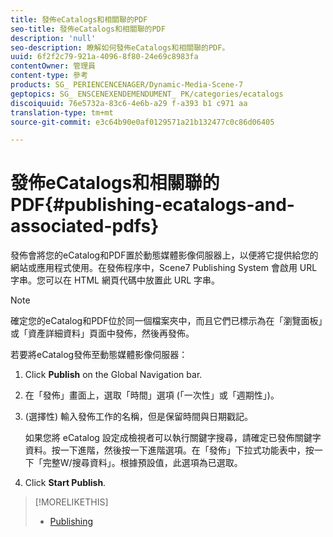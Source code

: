```yaml
---
title: 發佈eCatalogs和相關聯的PDF
seo-title: 發佈eCatalogs和相關聯的PDF
description: 'null'
seo-description: 瞭解如何發佈eCatalogs和相關聯的PDF。
uuid: 6f2f2c79-921a-4096-8f80-24e69c8983fa
contentOwner: 管理員
content-type: 參考
products: SG_ PERIENCENCENAGER/Dynamic-Media-Scene-7
geptopics: SG_ ENSCENEXENDEMENDUMENT_ PK/categories/ecatalogs
discoiquuid: 76e5732a-83c6-4e6b-a29 f-a393 b1 c971 aa
translation-type: tm+mt
source-git-commit: e3c64b90e0af0129571a21b132477c0c86d06405

---
```



# 發佈eCatalogs和相關聯的PDF{#publishing-ecatalogs-and-associated-pdfs}

發佈會將您的eCatalog和PDF置於動態媒體影像伺服器上，以便將它提供給您的網站或應用程式使用。在發佈程序中，Scene7 Publishing System 會啟用 URL 字串。您可以在 HTML 網頁代碼中放置此 URL 字串。

>[!NOTE]
>
>確定您的eCatalog和PDF位於同一個檔案夾中，而且它們已標示為在「瀏覽面板」或「資產詳細資料」頁面中發佈，然後再發佈。

若要將eCatalog發佈至動態媒體影像伺服器：

1. Click **Publish** on the Global Navigation bar.
1. 在「發佈」畫面上，選取「時間」選項 (「一次性」或「週期性」)。
1. (選擇性) 輸入發佈工作的名稱，但是保留時間與日期戳記。

   如果您將 eCatalog 設定成檢視者可以執行關鍵字搜尋，請確定已發佈關鍵字資料。按一下進階，然後按一下進階選項。在「發佈」下拉式功能表中，按一下「完整W/搜尋資料」。根據預設值，此選項為已選取。

1. Click **Start Publish**.

>[!MORELIKETHIS]
>
>* [Publishing](publishing-files.md)

